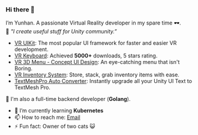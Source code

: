 ### Hi there 👋

<!--
**yunhan0/yunhan0** is a ✨ _special_ ✨ repository because its `README.md` (this file) appears on your GitHub profile.

Here are some ideas to get you started:

- 🔭 I’m currently working on ...
- 🌱 I’m currently learning ...
- 👯 I’m looking to collaborate on ...
- 🤔 I’m looking for help with ...
- 💬 Ask me about ...
- 📫 How to reach me: ...
- 😄 Pronouns: ...
- ⚡ Fun fact: ...
-->


I’m Yunhan. A passionate Virtual Reality developer in my spare time 🕶️.<br/>
🔭 *"I create useful stuff for Unity community.”*
- <a href="https://assetstore.unity.com/packages/tools/gui/vr-uikit-128236" target="_blank">VR UIKit</a>: The most popular UI framework for faster and easier VR development.
- <a href="https://assetstore.unity.com/packages/tools/input-management/vr-keyboard-95936" target="_blank">VR Keyboard</a>: Achieved <b>5000+</b> downloads, 5 stars rating.
- <a href="https://assetstore.unity.com/packages/tools/gui/vr-3d-menu-concept-ui-design-144993"> VR 3D Menu - Concept UI Design</a>: An eye-catching menu that isn't Boring.
- <a href="https://assetstore.unity.com/packages/tools/gui/vr-inventory-for-oculus-147373" target="_blank">VR Inventory System</a>: Store, stack, grab inventory items with ease.
- <a href="https://assetstore.unity.com/packages/tools/gui/textmeshpro-auto-converter-132691" target="_blank">TextMeshPro Auto Converter</a>: Instantly upgrade all your Unity UI Text to TextMesh Pro.

🌻 I'm also a full-time backend developer (<b>Golang</b>). 
- 🌱 I’m currently learning <b>Kubernetes</b>
- 📫 How to reach me: <a href="mailto:yunhn.lee@gmail.com" target="_blank">Email</a>
- ⚡ Fun fact: Owner of two cats 😺 
